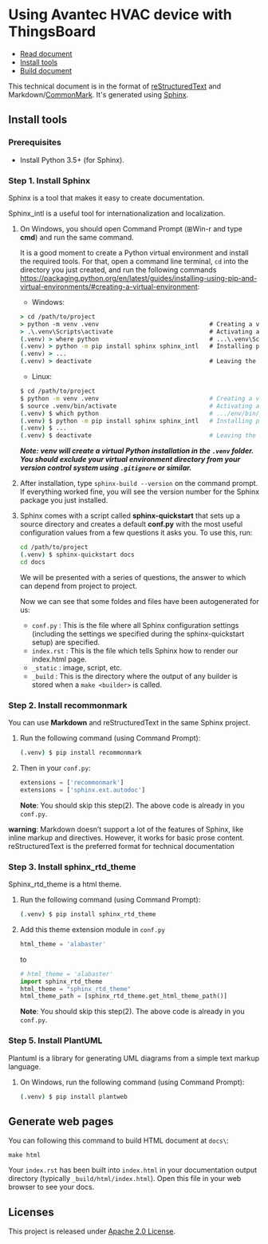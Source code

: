 # Using Avantec HVAC device with ThingsBoard

* [Read document](https://avantec-thingsboard.readthedocs.org)
* [Install tools](#install-tools)
* [Build document](#generate-web-pages)


This technical document is in the format of [reStructuredText](https://docutils.sourceforge.io/docs/ref/rst/restructuredtext.html) and Markdown/[CommonMark](https://commonmark.org/). It's generated using [Sphinx](https://www.sphinx-doc.org/).

## Install tools

### Prerequisites

* Install Python 3.5+ (for Sphinx).

<!-- * Install Java 8 or later (for sphinxcontrib-plantuml). -->

<!-- ### Step 1. Install Graphviz on Windows (for plantuml)

1. Download **Graphviz 2.38 Stable Release** from this [link](https://graphviz.org/_pages/Download/Download_windows.html).

2. Execute this windows installation package. The default installation path is: ***C:\Program Files (x86)\GraphvizX.XX\bin*** (Example: Graphviz**X.XX** → Graphviz**2.38**).

3. Set the PATH system variable and add `C:\Program Files (x86)\GraphvizX.XX\bin` to the existing path, eg: `C:\Program Files (x86)\Graphviz2.38\bin`.

4. Check with `dot -version` at the command prompt whether your changes are reflected:

    ```log
    C:\Users\Avantec>dot -version
    dot - graphviz version 2.38.0 (20140413.2041)
    libdir = "C:\Program Files (x86)\Graphviz2.38\bin"
    Activated plugin library: gvplugin_dot_layout.dll
    Using layout: dot:dot_layout
    Activated plugin library: gvplugin_core.dll
    ...
    ``` -->

### Step 1. Install Sphinx

Sphinx is a tool that makes it easy to create documentation.

Sphinx_intl is a useful tool for internationalization and localization.

1. On Windows, you should open Command Prompt (⊞Win-r and type **cmd**) and run the same command.
    
    It is a good moment to create a Python virtual environment and install the required tools. For that, open a command line terminal, `cd` into the directory you just created, and run the following commands <https://packaging.python.org/en/latest/guides/installing-using-pip-and-virtual-environments/#creating-a-virtual-environment>:

    * Windows:

    ```cmd
    > cd /path/to/project
    > python -m venv .venv                               # Creating a virtual environment
    > .\.venv\Scripts\activate                           # Activating a virtual environment
    (.venv) > where python                               # ...\.venv\Scripts\python.exe
    (.venv) > python -m pip install sphinx sphinx_intl   # Installing packages
    (.venv) > ...
    (.venv) > deactivate                                 # Leaving the virtual environment
    ```

    * Linux:

    ```sh
    $ cd /path/to/project
    $ python -m venv .venv                               # Creating a virtual environment
    $ source .venv/bin/activate                          # Activating a virtual environment
    (.venv) $ which python                               # .../env/bin/python
    (.venv) $ python -m pip install sphinx sphinx_intl   # Installing packages
    (.venv) $ ...
    (.venv) $ deactivate                                 # Leaving the virtual environment
    ```

    ***Note: venv will create a virtual Python installation in the `.venv` folder. You should exclude your virtual environment directory from your version control system using `.gitignore` or similar.***

2. After installation, type `sphinx-build --version` on the command prompt. If everything worked fine, you will see the version number for the Sphinx package you just installed.

3. Sphinx comes with a script called **sphinx-quickstart** that sets up a source directory and creates a default **conf.py** with the most useful configuration values from a few questions it asks you. To use this, run:

    ```sh
    cd /path/to/project
    (.venv) $ sphinx-quickstart docs
    cd docs
    ```

    We will be presented with a series of questions, the answer to which can depend from project to project.

    Now we can see that some foldes and files have been autogenerated for us:

    * `conf.py` : This is the file where all Sphinx configuration settings (including the settings we specified during the sphinx-quickstart setup) are specified.
    * `index.rst` : This is the file which tells Sphinx how to render our index.html page.
    * `_static` : image, script, etc.
    * `_build` : This is the directory where the output of any builder is stored when a `make <builder>` is called.

### Step 2. Install recommonmark

You can use **Markdown** and reStructuredText in the same Sphinx project.

1. Run the following command (using Command Prompt):

    ```sh
    (.venv) $ pip install recommonmark
    ```

2. Then in your `conf.py`:

    ```python
    extensions = ['recommonmark']
    extensions = ['sphinx.ext.autodoc']
    ```

    **Note**: You should skip this step(2). The above code is already in you `conf.py`.

**warning**: Markdown doesn’t support a lot of the features of Sphinx, like inline markup and directives. However, it works for basic prose content. reStructuredText is the preferred format for technical documentation

### Step 3. Install sphinx_rtd_theme

Sphinx_rtd_theme is a html theme.

1. Run the following command (using Command Prompt):

    ```sh
    (.venv) $ pip install sphinx_rtd_theme
    ```

2. Add this theme extension module in ```conf.py```

    ```python
    html_theme = 'alabaster'
    ```

    to

    ```python
    # html_theme = 'alabaster'
    import sphinx_rtd_theme
    html_theme = "sphinx_rtd_theme"
    html_theme_path = [sphinx_rtd_theme.get_html_theme_path()]
    ```

    **Note**: You should skip this step(2). The above code is already in you `conf.py`.

### Step 5. Install PlantUML

Plantuml is a library for generating UML diagrams from a simple text markup language.

1. On Windows, run the following command (using Command Prompt):

    ```sh
    (.venv) $ pip install plantweb
    ```
<!--
2. Add this *UML* extension modules in ```conf.py```:

    ```python
    extensions = ['plantweb.directive']
    ```

    **Note**: You may skip this step(2). The above code is already in you `conf.py`.
-->

<!-- ### Step 5. Install sphinxcontrib-plantuml

Plantuml is a library for generating UML diagrams from a simple text markup language.

1. On Windows, run the following command (using Command Prompt):

    ```sh
    pip install sphinxcontrib-plantuml
    # pip install plantweb
    ```

    **note**: When you install **sphinxcontrib-plantuml**, you may get a error: *attributeerror '_namespacepath' object has no attribute 'sort'*. Please execute command `python -m pip install --upgrade pip setuptools wheel` to fixed it.

2. Download plantuml.xxx.jar from this [link](https://plantuml.com/en/download), then save it to `docs\tool\`.

    **Note**: You may skip this step(2), because we already save `plantuml.xxx.jar` in `docs/tool/`.

3. Check with `java -jar docs\tool\plantuml.xxx.jar -version` at the command prompt whether your changes are reflected:

    ```log
    PlantUML version 1.2020.15 (Sun Jun 28 19:39:45 CST 2020)
    (GPL source distribution)
    Java Runtime: OpenJDK Runtime Environment
    JVM: OpenJDK 64-Bit Server VM
    Default Encoding: MS950_HKSCS
    Language: zh
    Country: HK

    PLANTUML_LIMIT_SIZE: 4096

    Dot version: dot - graphviz version 2.38.0 (20140413.2041)
    Installation seems OK. File generation OK
    ```

4. Add this *UML* extension modules in ```conf.py```:

    ```python
    extensions = ['sphinxcontrib.plantuml']

    import os
    plantuml_relative_path_ = r'tool\plantuml.1.2020.15.jar'
    plantuml = 'java -jar ' + os.path.join(os.path.abspath(os.getcwd()), plantuml_relative_path_)
    ```

    **Note**: You may skip this step(4). The above code is already in you `conf.py`. -->

## Generate web pages

You can following this command to build HTML document at `docs\`:

```shell
make html
```

Your `index.rst` has been built into `index.html` in your documentation output directory (typically `_build/html/index.html`). Open this file in your web browser to see your docs.

## Licenses

This project is released under [Apache 2.0 License](./LICENSE).

<!-- [plantuml.jar](https://plantuml.com/) is released under [Apache 2.0 License](./docs/tool/COPYING). -->

<!-- [ThingsBoard document](https://github.com/thingsboard/thingsboard.github.io) is released under [Apache 2.0 License](https://github.com/thingsboard/thingsboard.github.io/blob/master/LICENSE). -->
